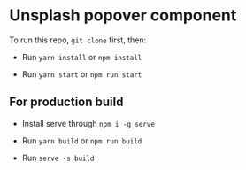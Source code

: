 # Unsplash popover component

To run this repo, `git clone` first, then:

- Run `yarn install` or `npm install`

- Run `yarn start` or `npm run start`

## For production build

- Install serve through `npm i -g serve`

- Run `yarn build` or `npm run build`

- Run `serve -s build`
